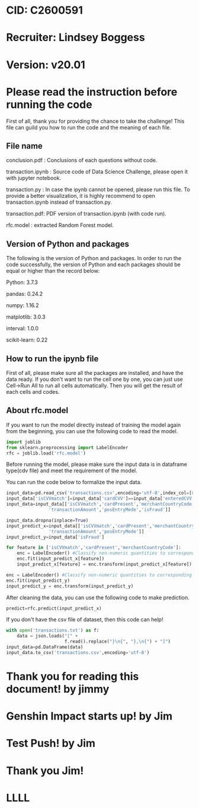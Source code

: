 # **CID:** C2600591

# **Recruiter:** Lindsey Boggess

# **Version:** v20.01



# Please read the instruction before running the code

First of all, thank you for providing the chance to take the challenge! This file can guild you how to run the code and the meaning of each file.

## File name

conclusion.pdf : Conclusions of each questions without code.

transaction.ipynb : Source code of Data Science Challenge, please open it with jupyter notebook.

transaction.py : In case the ipynb cannot be opened, please run this file. To provide a better visualization, it is highly recommend to open transaction.ipynb instead of transaction.py.

transaction.pdf: PDF version of transaction.ipynb (with code run).

rfc.model : extracted Random Forest model.

## Version of Python and packages

The following is the version of Python and packages. In order to run the code successfully, the version of Python and each packages should be equal or higher than the record below:

Python: 3.7.3

pandas: 0.24.2

numpy: 1.16.2

matplotlib: 3.0.3

interval: 1.0.0

scikit-learn: 0.22

## How to run the ipynb file

First of all, please make sure all the packages are installed, and have the data ready. If you don't want to run the cell one by one, you can just use Cell->Run All  to run all cells automatically. Then you will get the result of each cells and codes.

## About rfc.model

If you want to run the model directly instead of training the model again from the beginning, you can use the following code to read the model.

```python
import joblib
from sklearn.preprocessing import LabelEncoder
rfc = joblib.load('rfc.model')
```

Before running the model, please make sure the input data is in dataframe type(cdv file) and meet the requirement of the model.

You can run the code below to formalize the input data.

```python
input_data=pd.read_csv('transactions.csv',encoding='utf-8',index_col=[0])
input_data['isCVVmatch']=input_data['cardCVV']==input_data['enteredCVV']
input_data=input_data[['isCVVmatch','cardPresent','merchantCountryCode','posConditionCode',
                'transactionAmount','posEntryMode','isFraud']]

input_data.dropna(inplace=True)
input_predict_x=input_data[['isCVVmatch','cardPresent','merchantCountryCode','posConditionCode',
                'transactionAmount','posEntryMode']]
input_predict_y=input_data['isFraud']
```

```python
for feature in ['isCVVmatch','cardPresent','merchantCountryCode']:
    enc = LabelEncoder() #Classify non-numeric quantities to corresponding integers
    enc.fit(input_predict_x[feature])
    input_predict_x[feature] = enc.transform(input_predict_x[feature])

enc = LabelEncoder() #Classify non-numeric quantities to corresponding integers
enc.fit(input_predict_y)
input_predict_y = enc.transform(input_predict_y)
```

After cleaning the data, you can use the following code to make prediction.

```python
predict=rfc.predict(input_predict_x)
```

If you don't have the csv file of dataset, then this code can help!

```python
with open('transactions.txt') as f: 
    data = json.loads("[" +
                      f.read().replace("}\n{", "},\n{") + "]") 
input_data=pd.DataFrame(data)
input_data.to_csv('transactions.csv',encoding='utf-8')

```

# Thank you for reading this document! by jimmy
# Genshin Impact starts up! by Jim
# Test Push! by Jim
# Thank you Jim!
# LLLL
